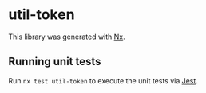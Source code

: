 # util-token

This library was generated with [Nx](https://nx.dev).

## Running unit tests

Run `nx test util-token` to execute the unit tests via [Jest](https://jestjs.io).
